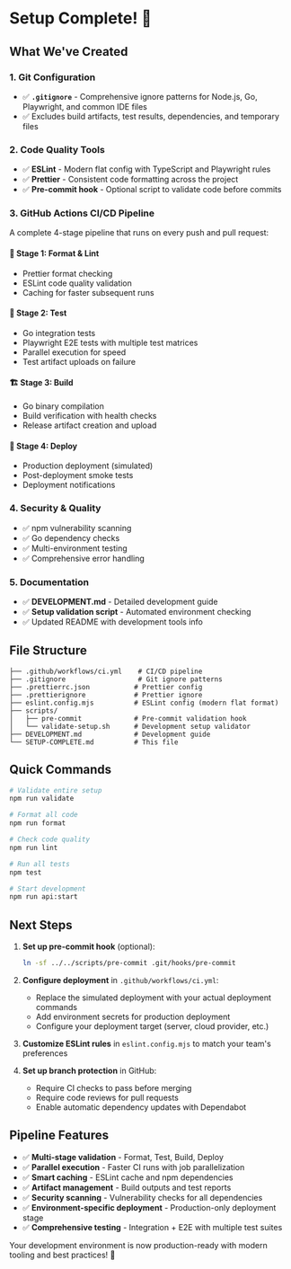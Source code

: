 # Setup Complete! 🎉

## What We've Created

### 1. Git Configuration
- ✅ **`.gitignore`** - Comprehensive ignore patterns for Node.js, Go, Playwright, and common IDE files
- ✅ Excludes build artifacts, test results, dependencies, and temporary files

### 2. Code Quality Tools
- ✅ **ESLint** - Modern flat config with TypeScript and Playwright rules
- ✅ **Prettier** - Consistent code formatting across the project
- ✅ **Pre-commit hook** - Optional script to validate code before commits

### 3. GitHub Actions CI/CD Pipeline
A complete 4-stage pipeline that runs on every push and pull request:

#### 🎨 Stage 1: Format & Lint
- Prettier format checking
- ESLint code quality validation
- Caching for faster subsequent runs

#### 🧪 Stage 2: Test
- Go integration tests
- Playwright E2E tests with multiple test matrices
- Parallel execution for speed
- Test artifact uploads on failure

#### 🏗️ Stage 3: Build
- Go binary compilation
- Build verification with health checks
- Release artifact creation and upload

#### 🚀 Stage 4: Deploy
- Production deployment (simulated)
- Post-deployment smoke tests
- Deployment notifications

### 4. Security & Quality
- ✅ npm vulnerability scanning
- ✅ Go dependency checks
- ✅ Multi-environment testing
- ✅ Comprehensive error handling

### 5. Documentation
- ✅ **DEVELOPMENT.md** - Detailed development guide
- ✅ **Setup validation script** - Automated environment checking
- ✅ Updated README with development tools info

## File Structure
```
├── .github/workflows/ci.yml    # CI/CD pipeline
├── .gitignore                  # Git ignore patterns  
├── .prettierrc.json           # Prettier config
├── .prettierignore            # Prettier ignore
├── eslint.config.mjs          # ESLint config (modern flat format)
├── scripts/
│   ├── pre-commit             # Pre-commit validation hook
│   └── validate-setup.sh      # Development setup validator
├── DEVELOPMENT.md             # Development guide
└── SETUP-COMPLETE.md          # This file
```

## Quick Commands

```bash
# Validate entire setup
npm run validate

# Format all code
npm run format

# Check code quality
npm run lint

# Run all tests
npm test

# Start development
npm run api:start
```

## Next Steps

1. **Set up pre-commit hook** (optional):
   ```bash
   ln -sf ../../scripts/pre-commit .git/hooks/pre-commit
   ```

2. **Configure deployment** in `.github/workflows/ci.yml`:
   - Replace the simulated deployment with your actual deployment commands
   - Add environment secrets for production deployment
   - Configure your deployment target (server, cloud provider, etc.)

3. **Customize ESLint rules** in `eslint.config.mjs` to match your team's preferences

4. **Set up branch protection** in GitHub:
   - Require CI checks to pass before merging
   - Require code reviews for pull requests
   - Enable automatic dependency updates with Dependabot

## Pipeline Features

- ✅ **Multi-stage validation** - Format, Test, Build, Deploy
- ✅ **Parallel execution** - Faster CI runs with job parallelization  
- ✅ **Smart caching** - ESLint cache and npm dependencies
- ✅ **Artifact management** - Build outputs and test reports
- ✅ **Security scanning** - Vulnerability checks for all dependencies
- ✅ **Environment-specific deployment** - Production-only deployment stage
- ✅ **Comprehensive testing** - Integration + E2E with multiple test suites

Your development environment is now production-ready with modern tooling and best practices! 🚀
